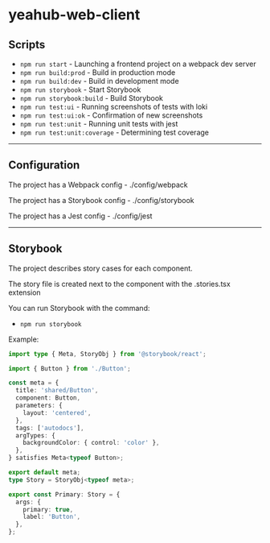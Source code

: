 # yeahub-web-client


## Scripts

- `npm run start` - Launching a frontend project on a webpack dev server
- `npm run build:prod` - Build in production mode
- `npm run build:dev` - Build in development mode
- `npm run storybook` - Start Storybook
- `npm run storybook:build` - Build Storybook
- `npm run test:ui` - Running screenshots of tests with loki
- `npm run test:ui:ok` - Confirmation of new screenshots
- `npm run test:unit` - Running unit tests with jest
- `npm run test:unit:coverage` - Determining test coverage

----

## Configuration

The project has a Webpack config - ./config/webpack

The project has a Storybook config - ./config/storybook

The project has a Jest config - ./config/jest


----

## Storybook

The project describes story cases for each component.

The story file is created next to the component with the .stories.tsx extension

You can run Storybook with the command:
- `npm run storybook`

Example:

```typescript jsx
import type { Meta, StoryObj } from '@storybook/react';

import { Button } from './Button';

const meta = {
  title: 'shared/Button',
  component: Button,
  parameters: {
    layout: 'centered',
  },
  tags: ['autodocs'],
  argTypes: {
    backgroundColor: { control: 'color' },
  },
} satisfies Meta<typeof Button>;

export default meta;
type Story = StoryObj<typeof meta>;

export const Primary: Story = {
  args: {
    primary: true,
    label: 'Button',
  },
};
```
